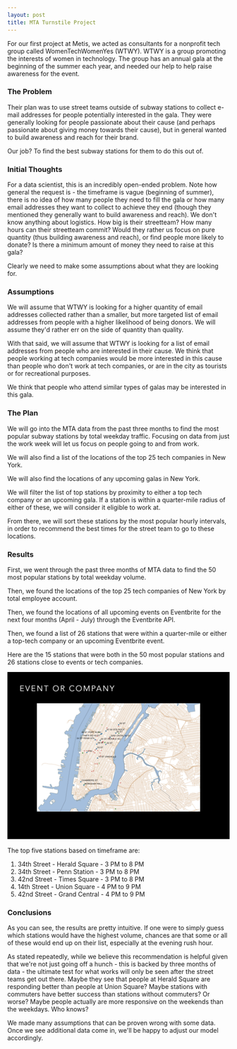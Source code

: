 ```yaml
---
layout: post
title: MTA Turnstile Project
---
```



For our first project at Metis, we acted as consultants for a nonprofit tech group called WomenTechWomenYes (WTWY). WTWY is a group promoting the interests of women in technology. The group has an annual gala at the beginning of the summer each year, and needed our help to help raise awareness for the event. 

### The Problem

Their plan was to use street teams outside of subway stations to collect e-mail addresses for people potentially interested in the gala. They were generally looking for people passionate about their cause (and perhaps passionate about giving money towards their cause), but in general wanted to build awareness and reach for their brand.

Our job? To find the best subway stations for them to do this out of.

### Initial Thoughts

For a data scientist, this is an incredibly open-ended problem. Note how general the request is - the timeframe is vague (beginning of summer), there is no idea of how many people they need to fill the gala or how many email addresses they want to collect to achieve they end (though they mentioned they generally want to build awareness and reach). We don't know anything about logistics. How big is their streetteam? How many hours can their streetteam commit? Would they rather us focus on pure quantity (thus building awareness and reach), or find people more likely to donate? Is there a minimum amount of money they need to raise at this gala?

Clearly we need to make some assumptions about what they are looking for.

### Assumptions

We will assume that WTWY is looking for a higher quantity of email addresses collected rather than a smaller, but more targeted list of email addresses from people with a higher likelihood of being donors. We will assume they'd rather err on the side of quantity than quality.

With that said, we will assume that WTWY is looking for a list of email addresses from people who are interested in their cause. We think that people working at tech companies would be more interested in this cause than people who don't work at tech companies, or are in the city as tourists or for recreational purposes.

We think that people who attend similar types of galas may be interested in this gala.


### The Plan

We will go into the MTA data from the past three months to find the most popular subway stations by total weekday traffic. Focusing on data from just the work week will let us focus on people going to and from work.

We will also find a list of the locations of the top 25 tech companies in New York.

We will also find the locations of any upcoming galas in New York.

We will filter the list of top stations by proximity to either a top tech company or an upcoming gala. If a station is within a quarter-mile radius of either of these, we will consider it eligible to work at.

From there, we will sort these stations by the most popular hourly intervals, in order to recommend the best times for the street team to go to these locations.

### Results

First, we went through the past three months of MTA data to find the 50 most popular stations by total weekday volume.

Then, we found the locations of the top 25 tech companies of New York by total employee account.

Then, we found the locations of all upcoming events on Eventbrite for the next four months (April - July) through the Eventbrite API.

Then, we found a list of 26 stations that were within a quarter-mile or either a top-tech company or an upcoming Eventbrite event.

Here are the 15 stations that were both in the 50 most popular stations and 26 stations close to events or tech companies.

<img src="/../images/stationlist.png" width="800" />

The top five stations based on timeframe are:

1) 34th Street - Herald Square - 3 PM to 8 PM  
2) 34th Street - Penn Station - 3 PM to 8 PM  
3) 42nd Street - Times Square - 3 PM to 8 PM  
4) 14th Street - Union Square - 4 PM to 9 PM  
5) 42nd Street - Grand Central - 4 PM to 9 PM  

### Conclusions

As you can see, the results are pretty intuitive. If one were to simply guess which stations would have the highest volume, chances are that some or all of these would end up on their list, especially at the evening rush hour.

As stated repeatedly, while we believe this recommendation is helpful given that we're not just going off a hunch - this is backed by three months of data - the ultimate test for what works will only be seen after the street teams get out there. Maybe they see that people at Herald Square are responding better than people at Union Square? Maybe stations with commuters have better success than stations without commuters? Or worse? Maybe people actually are more responsive on the weekends than the weekdays. Who knows? 

We made many assumptions that can be proven wrong with some data. Once we see additional data come in, we'll be happy to adjust our model accordingly.